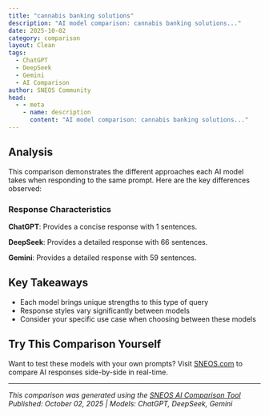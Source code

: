```yaml
---
title: "cannabis banking solutions"
description: "AI model comparison: cannabis banking solutions..."
date: 2025-10-02
category: comparison
layout: Clean
tags:
  - ChatGPT
  - DeepSeek
  - Gemini
  - AI Comparison
author: SNEOS Community
head:
  - - meta
    - name: description
      content: "AI model comparison: cannabis banking solutions..."
---
```


<ChatComparison
  title="cannabis banking solutions"
  prompt="cannabis banking solutions"
  :responses='{
    "ChatGPT": "Cannabis banking solutions refer to the financial services and products that cater to businesses in the legal cannabis industry. Due to the federal legal status of cannabis in the United States and other countries, many banks and financial institutions are hesitant to provide services to cannabis-related businesses. However, some banks and financial institutions have developed specialized services to meet the needs of this industry.\n\n### Key Features of Cannabis Banking Solutions:\n\n1. **Banking Accounts:**\n   - Some banks offer checking and savings accounts specifically for cannabis businesses. These accounts often have enhanced compliance and reporting requirements to adhere to regulatory standards.\n\n2. **Payment Processing:**\n   - Solutions that allow cannabis businesses to accept credit and debit card payments, as well as mobile payment options. This can mitigate the need for cash transactions, which are common in the industry due to banking restrictions.\n\n3. **Cash Management:**\n   - Services that help cannabis businesses manage large volumes of cash, including cash logistics and secure transportation.\n\n4. **Merchant Services:**\n   - Support for point-of-sale systems and payment gateways designed for cannabis retailers, which often have unique compliance needs.\n\n5. **Compliance and Regulatory Support:**\n   - Assistance with meeting the various state and federal regulations related to the cannabis industry, including anti-money laundering (AML) and Bank Secrecy Act (BSA) compliance.\n\n6. **Loans and Financing:**\n   - Some institutions offer loans or lines of credit tailored to cannabis businesses, although access can be limited compared to other industries due to higher perceived risk.\n\n7. **Investment and Advisory Services:**\n   - Some financial institutions provide investment services or advisory support for cannabis companies looking to grow, scale, or enter the market.\n\n### Challenges in Cannabis Banking:\n- **Legal Restrictions:** Due to cannabis being illegal at the federal level in the U.S., many banks are uncomfortable working with cannabis businesses.\n- **Reputational Risk:** Banks and financial institutions often worry about the potential reputational risks associated with being linked to the cannabis sector.\n- **Complex Regulations:** The regulatory landscape for cannabis businesses varies significantly from state to state, making compliance complex.\n\n### Notable Banks and Financial Institutions Offering Cannabis Banking:\n- Some credit unions and regional banks have stepped up to provide services to the cannabis industry, including:\n  - **Safe Harbor Private Banking:** Provides banking solutions specifically for the cannabis industry.\n  - **Silver State Bank:** Notable for providing services to cannabis businesses in Nevada.\n  - **Partner Colorado Credit Union:** Offers banking services to legal marijuana businesses.\n\n### Alternative Financial Solutions:\n- **Cryptocurrency Payments:** Some cannabis businesses are adopting cryptocurrencies as an alternative payment method to avoid traditional banking systems.\n- **Cashless Payment Solutions:** Companies developing cashless payment alternatives designed to facilitate transactions within the cannabis sector.\n\n### Conclusion:\nAs the cannabis industry continues to evolve with changing regulations and increased legalization, the landscape for banking solutions is likely to expand, offering more opportunities for cannabis entrepreneurs to access financial services. Businesses should carefully evaluate their options and choose financial partners that understand the unique challenges of the cannabis industry.",
    "DeepSeek": "Of course. This is a highly relevant and complex topic. Here\u2019s a comprehensive breakdown of **cannabis banking solutions**, covering the challenges, current options, and the future landscape.\n\n### The Core Problem: The Federal-State Conflict\n\nThe entire issue stems from the conflict between state and federal law in the United States:\n*   **Federal Law:** Cannabis is still classified as a **Schedule I controlled substance** under the Controlled Substances Act. This makes it illegal at the federal level.\n*   **State Law:** A majority of states have legalized cannabis in some form (medicinal, recreational, or both).\n\nFor banks, which are primarily regulated at the **federal level**, this creates immense risk. Handling money from a federally illegal business can be construed as money laundering or aiding and abetting a criminal enterprise. This has led to widespread **debanking** of the cannabis industry.\n\n---\n\n### Current Banking Solutions for Cannabis Businesses\n\nDespite the challenges, several banking options have emerged, primarily guided by federal guidance.\n\n#### 1. Specialized Cannabis-Friendly Banks \u0026 Credit Unions\nThis is the most common solution for state-licensed cannabis businesses.\n\n*   **How it Works:** A small number of banks and credit unions, primarily in states with legal cannabis, have chosen to serve the industry. They operate under strict compliance protocols.\n*   **The SAFE Banking Act \u0026 FinCEN Guidance:** These institutions rely on the **2014 FinCEN Guidance** (which is still in effect), which outlines how banks can serve cannabis-related businesses (CRBs) without automatically triggering federal enforcement actions. The repeatedly proposed (but not yet passed) **SAFE Banking Act** would provide more permanent, explicit legal protection.\n*   **Typical Services Offered:**\n    *   Business checking and savings accounts\n    *   Merchant services (cashless ATMs, limited card processing)\n    *   Commercial loans (though these are still rare and come with high interest rates)\n    *   Payroll services\n*   **Key Characteristics:**\n    *   **High Fees:** Compliance is expensive, and these costs are passed on to the business.\n    *   **Intense Scrutiny:** Banks must file regular **Suspicious Activity Reports (SARs)** on their cannabis clients.\n    *   **Limited Availability:** There are not enough of these banks to serve the entire industry.\n\n#### 2. Cash Management and Mitigation Services\nFor businesses that cannot get a traditional bank account or need to handle large volumes of cash.\n\n*   **Cash Logistics:** Services like **Brinks** or **Loomis** offer secure cash pickup and delivery from dispensaries to counting facilities and then to a bank.\n*   **Cashless ATM / Point-of-Banking:** This is a popular workaround for card payments. At checkout, the customer uses their debit card to initiate a transaction that looks like an ATM withdrawal. The system instantly withdraws the exact amount from their account, and the dispensary receives the cash (minus a fee). It\u0027s not a true credit/debit card sale, but it reduces cash on hand.\n*   **Smart Safes:** These safes not only store cash but also count it and communicate directly with the bank, providing transparency and reducing manual handling.\n\n#### 3. FinTech and Digital Payment Solutions\nA growing sector focused on providing cashless alternatives.\n\n*   **ACH Transfers \u0026 E-Checks:** Platforms like **Dutchie Payments** or **Aeropay** allow customers to pay via direct bank transfer (ACH). The customer initiates the payment through an app or at the point-of-sale, linking directly to their bank account.\n*   **Proprietary Apps \u0026 Wallets:** Some services create closed-loop systems where customers pre-load funds into a digital wallet that can only be spent at participating dispensaries.\n*   **Compliance is Key:** These FinTech companies partner with sponsor banks and must adhere to the same strict FinCEN guidance as traditional banks.\n\n#### 4. Hemp and CBD Banking\nIt\u0027s crucial to distinguish between **hemp/CBD** and **marijuana**.\n*   Hemp was federally legalized by the **2018 Farm Bill**.\n*   While banks are *allowed* to serve hemp businesses, many remain hesitant due to the difficulty in distinguishing legal hemp from illegal marijuana and the risk of contamination. However, banking for verified hemp businesses is far more accessible than for THC-focused cannabis companies.\n\n---\n\n### Challenges and Limitations for Businesses\n\n*   **Account Closures:** Even with a compliant program, banks can suddenly close accounts due to shifting risk appetites.\n*   **Limited Credit Access:** Loans for expansion, real estate, or equipment are extremely difficult and expensive to obtain, stifling growth.\n*   **High Costs:** Compliance fees, cash handling fees, and high-interest rates on any available loans eat into profitability.\n*   **Operational Inefficiency:** Reliance on cash makes everything harder\u2014paying taxes (often in person with cashier\u0027s checks), paying vendors, and managing payroll.\n\n---\n\n### The Future: Pending Federal Reform\n\nThe landscape could change dramatically with federal legislation. The key bill to watch is the **SAFE Banking Act**.\n\n**If the SAFE Banking Act Passes, It Would:**\n\n1.  **Provide Legal Safe Harbor:** Protect banks from federal prosecution for serving state-legal cannabis businesses.\n2.  **Increase Banking Access:** Encourage many more mainstream banks and credit unions to enter the space, increasing competition and lowering fees.\n3.  **Unlock Financial Services:** Pave the way for credit card processing, lower-cost loans, and investment from institutional investors.\n4.  **Improve Public Safety:** Drastically reduce the massive amounts of cash that make dispensaries targets for crime.\n\n### Actionable Steps for a Cannabis Business\n\n1.  **Be Prepared:** Have all your state-level licensing, financial records, and business plans in perfect order.\n2.  **Seek Specialists:** Look for attorneys and accountants who specialize in the cannabis industry. They often have connections to compliant financial institutions.\n3.  **Network:** Talk to other dispensary owners in your state or at industry events. They are the best source for finding a reliable bank or credit union.\n4.  **Ask the Right Questions:** When approaching a bank, ask directly about their experience with cannabis accounts, their fee structure, and their compliance requirements.\n5.  **Implement Cash Mitigation:** Even with a bank account, use cashless payment options and smart safes to reduce your risk.\n\nIn summary, while **cannabis banking solutions exist**, they are often expensive, limited, and fragmented. The industry is currently operating in a gray area, relying on specialized institutions and technological workarounds until comprehensive federal reform, like the SAFE Banking Act, provides a clear and safe path forward.",
    "Gemini": "Cannabis banking is a complex and rapidly evolving area due to the conflict between state legalization and federal prohibition. Here\u0027s a breakdown of the issues and solutions:\n\n**The Core Problem: Federal Prohibition vs. State Legalization**\n\n*   **Federal Law:** Cannabis is a Schedule I controlled substance under the Controlled Substances Act, making it illegal at the federal level. This puts federally chartered banks at risk of prosecution, asset forfeiture, and other penalties if they provide services to cannabis businesses.\n*   **State Law:** Many states have legalized cannabis for medical and/or recreational use. This creates a legal cannabis industry generating billions of dollars, but these businesses struggle to access traditional banking services.\n\n**Challenges Faced by Cannabis Businesses Without Banking Access:**\n\n*   **Cash-Intensive Operations:**  Operating primarily in cash creates significant problems:\n    *   **Security Risks:**  High risk of theft, robbery, and violence.\n    *   **Money Laundering Concerns:** Makes it difficult to track and manage funds transparently, increasing the risk of money laundering.\n    *   **Inability to Secure Loans/Investments:** Limited access to capital hinders growth and innovation.\n    *   **Operational Inefficiencies:** Managing large amounts of cash is time-consuming and expensive.\n    *   **Difficulty Paying Taxes:** Complicates tax compliance.\n*   **Limited Financial Services:**  Difficulty obtaining:\n    *   Business loans\n    *   Lines of credit\n    *   Merchant processing (credit card payments)\n    *   Basic checking and savings accounts\n    *   Payroll services\n    *   Insurance\n\n**Current Banking Solutions (Workarounds):**\n\nSince traditional banking is difficult, cannabis businesses rely on alternative solutions, which come with their own challenges:\n\n1.  **State-Chartered Banks and Credit Unions:**\n    *   Some state-chartered banks and credit unions are willing to work with cannabis businesses, particularly in states with strong regulatory frameworks.  These institutions are subject to state regulations and oversight, and often have higher operating costs due to the compliance burdens.\n    *   **Challenges:**\n        *   Limited Availability: Not available in all states.\n        *   Stringent Compliance:  Heavy scrutiny and reporting requirements from state regulators.\n        *   Higher Fees:  Banks charge higher fees to cover the costs of compliance and risk.\n        *   Difficulty with Interstate Transactions: Limited ability to handle transactions across state lines.\n\n2.  **Credit Union Service Organizations (CUSOs):**\n    *   CUSOs are organizations owned by credit unions that provide services to other credit unions or their members. Some CUSOs are specializing in providing banking services to cannabis businesses.\n    *   **Challenges:** Similar to state-chartered banks, CUSOs face compliance and regulatory hurdles.\n\n3.  **Financial Technology (FinTech) Solutions:**\n    *   FinTech companies are developing platforms to help cannabis businesses manage their finances, track transactions, and comply with regulations. Some offer digital payment solutions, but these often operate in a gray area.\n    *   **Challenges:**\n        *   Regulatory Uncertainty:  FinTech solutions still face regulatory scrutiny and may not be fully compliant.\n        *   Limited Functionality:  May not offer the full range of banking services that businesses need.\n        *   Security Concerns:  Relatively new, so security and reliability may be concerns.\n        *   Limited Federal Insurance (FDIC): Many fintech companies are not FDIC insured.\n\n4.  **Cash Management Services:**\n    *   Companies that specialize in transporting, storing, and managing large amounts of cash.\n    *   **Challenges:** Expensive and doesn\u0027t solve the underlying banking problem.  Still leaves the business dependent on cash.\n\n5.  **Private Investment and Alternative Funding:**\n    *   Cannabis businesses often rely on private investors, venture capital, and other alternative funding sources.\n    *   **Challenges:**  Can be expensive and dilute ownership.\n\n**Federal Guidance and Legislation (Attempts at Solutions):**\n\n*   **Cole Memo (Rescinded):**  Under the Obama administration, the Cole Memo provided guidance to federal prosecutors, suggesting they prioritize enforcement of federal cannabis laws in certain circumstances (e.g., preventing distribution to minors, preventing interstate trafficking).  However, the Cole Memo was rescinded by the Trump administration, creating more uncertainty.\n*   **FinCEN Guidance:** The Financial Crimes Enforcement Network (FinCEN) issued guidance on how banks can provide services to cannabis businesses while still complying with anti-money laundering (AML) laws.  This requires banks to conduct enhanced due diligence and file Suspicious Activity Reports (SARs).  While the guidance exists, many banks remain hesitant due to the perceived risks.\n*   **SAFE Banking Act (Secure and Fair Enforcement Banking Act):** This act, which has passed the House several times but has stalled in the Senate, would provide a safe harbor for banks that serve cannabis businesses in states where it is legal.  It would prevent federal regulators from penalizing banks for providing financial services to legitimate cannabis businesses.  The SAFE Banking Act is widely considered the most likely path to federal cannabis banking reform.\n\n**Future Trends and Potential Solutions:**\n\n*   **Federal Legalization or Decriminalization:**  This is the ultimate solution, but its timing is uncertain.  If cannabis is removed from Schedule I, traditional banking services would become readily available.\n*   **SAFE Banking Act Passage:**  Passage of the SAFE Banking Act would significantly improve banking access for cannabis businesses, even without full legalization.\n*   **Further Development of FinTech Solutions:**  As the cannabis industry matures, FinTech companies will likely develop more sophisticated and compliant solutions.\n*   **Increased State-Level Banking Infrastructure:**  States with legal cannabis may continue to develop their own banking solutions to support the industry.\n\n**Key Considerations for Cannabis Businesses Seeking Banking:**\n\n*   **Compliance:**  Prioritize compliance with all state and federal regulations.\n*   **Transparency:**  Maintain detailed records of all transactions.\n*   **Due Diligence:**  Thoroughly vet any banking provider or FinTech solution.\n*   **Legal Counsel:**  Seek legal advice from attorneys experienced in cannabis law.\n*   **Cost Analysis:**  Factor in the higher fees and compliance costs associated with cannabis banking.\n\n**In summary,** cannabis banking remains a challenging but evolving landscape.  The key is to stay informed about the latest regulations and developments, and to work with reputable financial institutions or FinTech providers that understand the unique risks and opportunities of the cannabis industry.  The future of cannabis banking hinges on federal policy changes, particularly the potential passage of the SAFE Banking Act.\n"
  }'
  published-date="08:41"
/>

## Analysis

This comparison demonstrates the different approaches each AI model takes when responding to the same prompt. Here are the key differences observed:

### Response Characteristics

**ChatGPT**: Provides a concise response with 1 sentences. 

**DeepSeek**: Provides a detailed response with 66 sentences. 

**Gemini**: Provides a detailed response with 59 sentences. 

## Key Takeaways

- Each model brings unique strengths to this type of query
- Response styles vary significantly between models
- Consider your specific use case when choosing between these models

## Try This Comparison Yourself

Want to test these models with your own prompts? Visit [SNEOS.com](https://sneos.com) to compare AI responses side-by-side in real-time.

---

*This comparison was generated using the [SNEOS AI Comparison Tool](https://sneos.com)*
*Published: October 02, 2025 | Models: ChatGPT, DeepSeek, Gemini*
